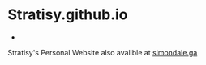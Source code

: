 # Stratisy.github.io
- 
Stratisy's Personal Website also avalible at [simondale.ga](https://simondale.ga)
